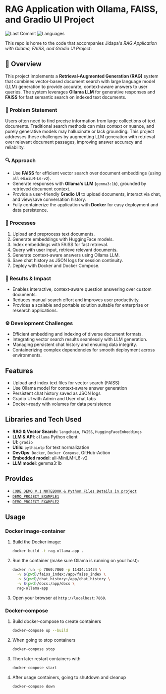 # RAG Application with Ollama, FAISS, and Gradio UI Project
![Last Commit](https://img.shields.io/github/last-commit/JPP-J/DL-3_RAG?style=flat-square)
![Languages](https://img.shields.io/github/languages/count/JPP-J/DL-3_RAG?style=flat-square)

This repo is home to the code that accompanies Jidapa's *RAG Application with Ollama, FAISS, and Gradio UI Project*:

## 📌 Overview

This project implements a **Retrieval-Augmented Generation (RAG)** system that combines vector-based document search with large language model (LLM) generation to provide accurate, context-aware answers to user queries. The system leverages **Ollama LLM** for generative responses and **FAISS** for fast semantic search on indexed text documents.

### 🧩 Problem Statement

Users often need to find precise information from large collections of text documents. Traditional search methods can miss context or nuance, and purely generative models may hallucinate or lack grounding. This project addresses these challenges by augmenting LLM generation with retrieval over relevant document passages, improving answer accuracy and reliability.

### 🔍 Approach

- Use **FAISS** for efficient vector search over document embeddings (using `all-MiniLM-L6-v2`).
- Generate responses with **Ollama's LLM** (`gemma3:1b`), grounded by retrieved document context.
- Provide a user-friendly **Gradio UI** to upload documents, interact via chat, and view/save conversation history.
- Fully containerize the application with **Docker** for easy deployment and data persistence.

### 🎢 Processes

1. Upload and preprocess text documents.
2. Generate embeddings with HuggingFace models.
3. Index embeddings with FAISS for fast retrieval.
4. Query with user input, retrieve relevant documents.
5. Generate context-aware answers using Ollama LLM.
6. Save chat history as JSON logs for session continuity.
7. Deploy with Docker and Docker Compose.

### 🎯 Results & Impact

- Enables interactive, context-aware question answering over custom documents.
- Reduces manual search effort and improves user productivity.
- Provides a scalable and portable solution suitable for enterprise or research applications.

### ⚙️ Development Challenges

- Efficient embedding and indexing of diverse document formats.
- Integrating vector search results seamlessly with LLM generation.
- Managing persistent chat history and ensuring data integrity.
- Containerizing complex dependencies for smooth deployment across environments.


## Features  
- Upload and index text files for vector search (FAISS)  
- Use Ollama model for context-aware answer generation  
- Persistent chat history saved as JSON logs  
- Gradio UI with Admin and User chat tabs  
- Docker-ready with volumes for data persistence  

## Libraries and Tech Used  
- **RAG & Vector Search**: `langchain`, `FAISS`, `HuggingFaceEmbeddings`  
- **LLM & API**: `ollama` Python client  
- **UI**: `gradio`  
- **Utils**: `pythainlp` for text normalization
- **DevOps**: `Docker`, `Docker Compose`, GitHub-Action
- **Embedded model**: all-MiniLM-L6-v2
- **LLM model**: gemma3:1b
  

## Provides
- [`CODE DEMO V.1 NOTEBOOK & Python Files Details in project`](DEMO_RAG.ipynb)
- [`DEMO_PROJECT_EXAMPLE1`](https://drive.google.com/file/d/1RT2TAWfUH7-CnTr7oNyb4ZSWbTKF1omP/view?usp=sharing)
- [`DEMO_PROJECT_EXAMPLE2`](https://drive.google.com/file/d/1iuttgnk7uVmzI5tzOH01yVddA610XHOa/view?usp=sharing)

## Usage
### Docker image-container 
1. Build the Docker image:

    ```bash
    docker build -t rag-ollama-app .
    ```

2. Run the container (make sure Ollama is running on your host):

    ```bash
    docker run -p 7860:7860 -p 11434:11434 \
      -v $(pwd)/faiss_index:/app/faiss_index \
      -v $(pwd)/chat_history:/app/chat_history \
      -v $(pwd)/docs:/app/docs \
      rag-ollama-app
    ```

3. Open your browser at `http://localhost:7860`.

### Docker-compose 
1. Build docker-compose to create containers 
   
    ```bash
    docker-compose up --build
    ```

2. When going to stop containers 

   ``` bash
   docker-compose stop
   ```
3. Then later restart containers  with

   ``` bash
   docker-compose start
   ```
  
4. After usage containers, going to shutdown and cleanup
    ```bash
    docker-compose down
    ```
    

